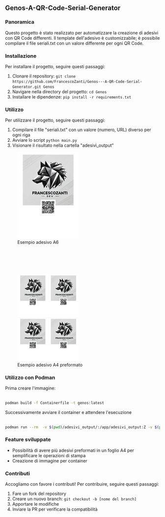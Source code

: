 ## Genos-A-QR-Code-Serial-Generator 

### Panoramica
Questo progetto è stato realizzato per automatizzare la creazione di adesivi con QR Code differenti. 
Il template dell'adesivo è customizzabile; è possibile compilare il file seriali.txt con un valore differente per ogni QR Code.

### Installazione
Per installare il progetto, seguire questi passaggi:
1. Clonare il repository: `git clone https://github.com/FrancescoZanti/Genos---A-QR-Code-Serial-Generator.git Genos`
2. Navigare nella directory del progetto: `cd Genos`
3. Installare le dipendenze: `pip install -r requirements.txt`

### Utilizzo
Per utilizzare il progetto, seguire questi passaggi:
1.  Compilare il file "seriali.txt" con un valore (numero, URL) diverso per ogni riga
2.  Avviare lo script `python main.py`
3.  Visionare il risultato nella cartella "adesivi_output"

<figure>
<img src="docs/adesivo_a6.png" alt="esempio adesivo" width="200"/>
<figcaption> Esempio adesivo A6 </figcaption>
</figure>
<br><br>
<br><br>
<figure>
<img src="docs/adesivi_a4.png" alt="esempio adesivo" width="200"/>
<figcaption> Esempio adesivo A4 preformato </figcaption>
</figure>

### Utilizzo con Podman

Prima creare l'immagine:

````bash

podman build -f Containerfile -t genos:latest

````

Successivamente avviare il container e attendere l'esecuzione

````bash

podman run --rm  -v $(pwd)/adesivi_output/:/app/adesivi_output:Z -v $(pwd)/seriali.txt:/app/seriali.txt:Z genos:latest

````

### Feature sviluppate

- Possibilità di avere più adesivi preformati in un foglio A4 per semplificare le operazioni di stampa
- Creazione di immagine per container

### Contributi
Accogliamo con favore i contributi! Per contribuire, seguire questi passaggi:
1. Fare un fork del repository
2. Creare un nuovo branch: `git checkout -b [nome del branch]`
3. Apportare le modifiche
4. Inviare la PR per verificare la compatibilità